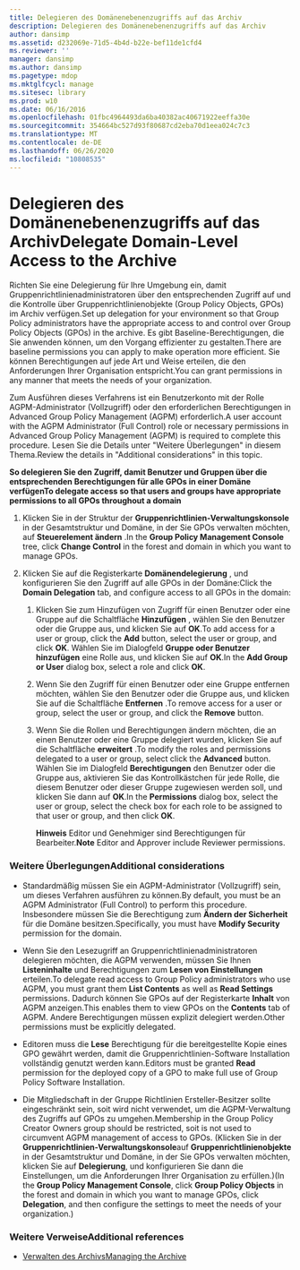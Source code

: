 ```yaml
---
title: Delegieren des Domänenebenenzugriffs auf das Archiv
description: Delegieren des Domänenebenenzugriffs auf das Archiv
author: dansimp
ms.assetid: d232069e-71d5-4b4d-b22e-bef11de1cfd4
ms.reviewer: ''
manager: dansimp
ms.author: dansimp
ms.pagetype: mdop
ms.mktglfcycl: manage
ms.sitesec: library
ms.prod: w10
ms.date: 06/16/2016
ms.openlocfilehash: 01fbc4964493da6ba40382ac40671922eeffa30e
ms.sourcegitcommit: 354664bc527d93f80687cd2eba70d1eea024c7c3
ms.translationtype: MT
ms.contentlocale: de-DE
ms.lasthandoff: 06/26/2020
ms.locfileid: "10808535"
---
```

# <span data-ttu-id="8ec07-103">Delegieren des Domänenebenenzugriffs auf das Archiv</span><span class="sxs-lookup"><span data-stu-id="8ec07-103">Delegate Domain-Level Access to the Archive</span></span>


<span data-ttu-id="8ec07-104">Richten Sie eine Delegierung für Ihre Umgebung ein, damit Gruppenrichtlinienadministratoren über den entsprechenden Zugriff auf und die Kontrolle über Gruppenrichtlinienobjekte (Group Policy Objects, GPOs) im Archiv verfügen.</span><span class="sxs-lookup"><span data-stu-id="8ec07-104">Set up delegation for your environment so that Group Policy administrators have the appropriate access to and control over Group Policy Objects (GPOs) in the archive.</span></span> <span data-ttu-id="8ec07-105">Es gibt Baseline-Berechtigungen, die Sie anwenden können, um den Vorgang effizienter zu gestalten.</span><span class="sxs-lookup"><span data-stu-id="8ec07-105">There are baseline permissions you can apply to make operation more efficient.</span></span> <span data-ttu-id="8ec07-106">Sie können Berechtigungen auf jede Art und Weise erteilen, die den Anforderungen Ihrer Organisation entspricht.</span><span class="sxs-lookup"><span data-stu-id="8ec07-106">You can grant permissions in any manner that meets the needs of your organization.</span></span>

<span data-ttu-id="8ec07-107">Zum Ausführen dieses Verfahrens ist ein Benutzerkonto mit der Rolle AGPM-Administrator (Vollzugriff) oder den erforderlichen Berechtigungen in Advanced Group Policy Management (AGPM) erforderlich.</span><span class="sxs-lookup"><span data-stu-id="8ec07-107">A user account with the AGPM Administrator (Full Control) role or necessary permissions in Advanced Group Policy Management (AGPM) is required to complete this procedure.</span></span> <span data-ttu-id="8ec07-108">Lesen Sie die Details unter "Weitere Überlegungen" in diesem Thema.</span><span class="sxs-lookup"><span data-stu-id="8ec07-108">Review the details in "Additional considerations" in this topic.</span></span>

**<span data-ttu-id="8ec07-109">So delegieren Sie den Zugriff, damit Benutzer und Gruppen über die entsprechenden Berechtigungen für alle GPOs in einer Domäne verfügen</span><span class="sxs-lookup"><span data-stu-id="8ec07-109">To delegate access so that users and groups have appropriate permissions to all GPOs throughout a domain</span></span>**

1.  <span data-ttu-id="8ec07-110">Klicken Sie in der Struktur der **Gruppenrichtlinien-Verwaltungskonsole** in der Gesamtstruktur und Domäne, in der Sie GPOs verwalten möchten, auf **Steuerelement ändern** .</span><span class="sxs-lookup"><span data-stu-id="8ec07-110">In the **Group Policy Management Console** tree, click **Change Control** in the forest and domain in which you want to manage GPOs.</span></span>

2.  <span data-ttu-id="8ec07-111">Klicken Sie auf die Registerkarte **Domänendelegierung** , und konfigurieren Sie den Zugriff auf alle GPOs in der Domäne:</span><span class="sxs-lookup"><span data-stu-id="8ec07-111">Click the **Domain Delegation** tab, and configure access to all GPOs in the domain:</span></span>

    1.  <span data-ttu-id="8ec07-112">Klicken Sie zum Hinzufügen von Zugriff für einen Benutzer oder eine Gruppe auf die Schaltfläche **Hinzufügen** , wählen Sie den Benutzer oder die Gruppe aus, und klicken Sie auf **OK**.</span><span class="sxs-lookup"><span data-stu-id="8ec07-112">To add access for a user or group, click the **Add** button, select the user or group, and click **OK**.</span></span> <span data-ttu-id="8ec07-113">Wählen Sie im Dialogfeld **Gruppe oder Benutzer hinzufügen** eine Rolle aus, und klicken Sie auf **OK**.</span><span class="sxs-lookup"><span data-stu-id="8ec07-113">In the **Add Group or User** dialog box, select a role and click **OK**.</span></span>

    2.  <span data-ttu-id="8ec07-114">Wenn Sie den Zugriff für einen Benutzer oder eine Gruppe entfernen möchten, wählen Sie den Benutzer oder die Gruppe aus, und klicken Sie auf die Schaltfläche **Entfernen** .</span><span class="sxs-lookup"><span data-stu-id="8ec07-114">To remove access for a user or group, select the user or group, and click the **Remove** button.</span></span>

    3.  <span data-ttu-id="8ec07-115">Wenn Sie die Rollen und Berechtigungen ändern möchten, die an einen Benutzer oder eine Gruppe delegiert wurden, klicken Sie auf die Schaltfläche **erweitert** .</span><span class="sxs-lookup"><span data-stu-id="8ec07-115">To modify the roles and permissions delegated to a user or group, select click the **Advanced** button.</span></span> <span data-ttu-id="8ec07-116">Wählen Sie im Dialogfeld **Berechtigungen** den Benutzer oder die Gruppe aus, aktivieren Sie das Kontrollkästchen für jede Rolle, die diesem Benutzer oder dieser Gruppe zugewiesen werden soll, und klicken Sie dann auf **OK**.</span><span class="sxs-lookup"><span data-stu-id="8ec07-116">In the **Permissions** dialog box, select the user or group, select the check box for each role to be assigned to that user or group, and then click **OK**.</span></span>

        <span data-ttu-id="8ec07-117">**Hinweis**  Editor und Genehmiger sind Berechtigungen für Bearbeiter.</span><span class="sxs-lookup"><span data-stu-id="8ec07-117">**Note** Editor and Approver include Reviewer permissions.</span></span>

         

### <span data-ttu-id="8ec07-118">Weitere Überlegungen</span><span class="sxs-lookup"><span data-stu-id="8ec07-118">Additional considerations</span></span>

-   <span data-ttu-id="8ec07-119">Standardmäßig müssen Sie ein AGPM-Administrator (Vollzugriff) sein, um dieses Verfahren ausführen zu können.</span><span class="sxs-lookup"><span data-stu-id="8ec07-119">By default, you must be an AGPM Administrator (Full Control) to perform this procedure.</span></span> <span data-ttu-id="8ec07-120">Insbesondere müssen Sie die Berechtigung zum **Ändern der Sicherheit** für die Domäne besitzen.</span><span class="sxs-lookup"><span data-stu-id="8ec07-120">Specifically, you must have **Modify Security** permission for the domain.</span></span>

-   <span data-ttu-id="8ec07-121">Wenn Sie den Lesezugriff an Gruppenrichtlinienadministratoren delegieren möchten, die AGPM verwenden, müssen Sie Ihnen **Listeninhalte** und Berechtigungen zum **Lesen von Einstellungen** erteilen.</span><span class="sxs-lookup"><span data-stu-id="8ec07-121">To delegate read access to Group Policy administrators who use AGPM, you must grant them **List Contents** as well as **Read Settings** permissions.</span></span> <span data-ttu-id="8ec07-122">Dadurch können Sie GPOs auf der Registerkarte **Inhalt** von AGPM anzeigen.</span><span class="sxs-lookup"><span data-stu-id="8ec07-122">This enables them to view GPOs on the **Contents** tab of AGPM.</span></span> <span data-ttu-id="8ec07-123">Andere Berechtigungen müssen explizit delegiert werden.</span><span class="sxs-lookup"><span data-stu-id="8ec07-123">Other permissions must be explicitly delegated.</span></span>

-   <span data-ttu-id="8ec07-124">Editoren muss die **Lese** Berechtigung für die bereitgestellte Kopie eines GPO gewährt werden, damit die Gruppenrichtlinien-Software Installation vollständig genutzt werden kann.</span><span class="sxs-lookup"><span data-stu-id="8ec07-124">Editors must be granted **Read** permission for the deployed copy of a GPO to make full use of Group Policy Software Installation.</span></span>

-   <span data-ttu-id="8ec07-125">Die Mitgliedschaft in der Gruppe Richtlinien Ersteller-Besitzer sollte eingeschränkt sein, soit wird nicht verwendet, um die AGPM-Verwaltung des Zugriffs auf GPOs zu umgehen.</span><span class="sxs-lookup"><span data-stu-id="8ec07-125">Membership in the Group Policy Creator Owners group should be restricted, soit is not used to circumvent AGPM management of access to GPOs.</span></span> <span data-ttu-id="8ec07-126">(Klicken Sie in der **Gruppenrichtlinien-Verwaltungskonsole**auf **Gruppenrichtlinienobjekte** in der Gesamtstruktur und Domäne, in der Sie GPOs verwalten möchten, klicken Sie auf **Delegierung**, und konfigurieren Sie dann die Einstellungen, um die Anforderungen Ihrer Organisation zu erfüllen.)</span><span class="sxs-lookup"><span data-stu-id="8ec07-126">(In the **Group Policy Management Console**, click **Group Policy Objects** in the forest and domain in which you want to manage GPOs, click **Delegation**, and then configure the settings to meet the needs of your organization.)</span></span>

### <span data-ttu-id="8ec07-127">Weitere Verweise</span><span class="sxs-lookup"><span data-stu-id="8ec07-127">Additional references</span></span>

-   [<span data-ttu-id="8ec07-128">Verwalten des Archivs</span><span class="sxs-lookup"><span data-stu-id="8ec07-128">Managing the Archive</span></span>](managing-the-archive.md)

 

 





